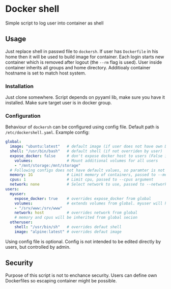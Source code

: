 # Docker shell

Simple script to log user into container as shell

## Usage

Just replace shell in passwd file to `dockersh`. If user has `Dockerfile` in his home then it will be used to build image for container.
Each login starts new container which is removed after logout (the `--rm` flag is used). User inside container inherits all groups and home directory. Additioaly container hostname is set to match host system.

### Installation

Just clone somewhere. Script depends on pyyaml lib, make sure you have it installed.
Make sure target user is in docker group.

### Configuration

Behaviour of `dockersh` can be configured using config file. Default path is `/etc/dockershell.yaml`.
Example config:

```yaml
global:
  image: "ubuntu:latest"   # default image (if user does not have own Dockerfile in home)
  shell: "/usr/bin/bash"   # default shell (if not overriden by user)
  expose_docker: false     # don't expose docker host to users (False is default anyway)
    volumes:               # Mount additional volumes for all users
    - "/mnt/storage:/mnt/storage"
  # Following configs does not have default values, so paramter is not added if not defined
  memory: 1G               # Limit memory of containers, passed to --memory argument
  cpus: 1                  # Limit cpu, passed to --cpus argument
  network: none            # Select network to use, passed to --network argument
users:
  myuser:
    expose_docker: true    # overrides expose_docker from global
    volumes:               # extends volumes from global. myuser will have both binds
    - "/srv/www:/srv/www"
    network: host          # overrides network from global
    # memory and cpus will be inherited from global secion
  otheruser:
    shell: "/usr/bin/sh"   # overrides defaut shell
    image: "alpine:latest" # overrides defaut image
```

Using config file is optional. Config is not intended to be edited directly by users, but controlled by admin.

## Security

Purpose of this script is not to enchance security. Users can define own Dockerfiles so escaping container might be possible.
